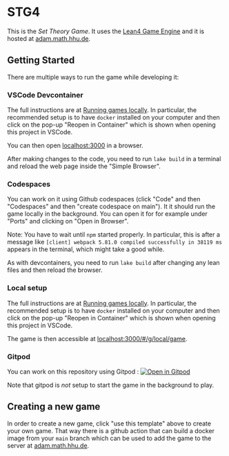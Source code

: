# STG4

This is the *Set Theory Game*. It uses the [Lean4 Game Engine](https://github.com/leanprover-community/lean4game) and it is hosted at [adam.math.hhu.de](https://adam.math.hhu.de).

## Getting Started

There are multiple ways to run the game while developing it:

### VSCode Devcontainer

The full instructions are at [Running games locally](https://github.com/leanprover-community/lean4game/blob/main/DOCUMENTATION.md#running-games-locally).
In particular, the recommended setup is to have `docker` installed on your computer
and then click on the pop-up "Reopen in Container" which is shown when
opening this project in VSCode.

You can then open [localhost:3000](http://localhost:3000) in a browser.

After making changes to the code, you need to run `lake build` in a terminal and
reload the web page inside the "Simple Browser".

### Codespaces

You can work on it using Github codespaces (click "Code" and then "Codespaces" and then "create codespace on main"). It it should run the game locally in the background. You can open it for for example under "Ports" and clicking on
"Open in Browser".

Note: You have to wait until `npm` started properly.
In particular, this is after a message like
`[client] webpack 5.81.0 compiled successfully in 38119 ms` appears in the terminal, which might take a good while.

As with devcontainers, you need to run `lake build` after changing any lean files and then reload the browser.

### Local setup

The full instructions are at [Running games locally](https://github.com/leanprover-community/lean4game/blob/main/DOCUMENTATION.md#running-games-locally).
In particular, the recommended setup is to have `docker` installed on your computer
and then click on the pop-up "Reopen in Container" which is shown when
opening this project in VSCode.

The game is then accessible at [localhost:3000/#/g/local/game](http://localhost:3000/#/g/local/game).

### Gitpod

You can work on this repository using Gitpod : [![Open in Gitpod](https://gitpod.io/button/open-in-gitpod.svg)](https://gitpod.io/#https://github.com/hhu-adam/NNG4)

Note that gitpod is *not* setup to start the game in the background to play.


## Creating a new game

In order to create a new game, click "use this template"  above to create your own game. That way there is a github action that can build a docker image from your `main` branch which can be used to add the game to the server at [adam.math.hhu.de](https://adam.math.hhu.de).
